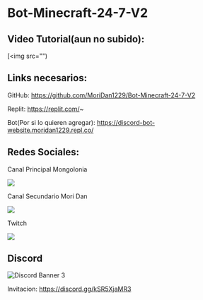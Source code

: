 # Bot-Minecraft-24-7-V2

## Video Tutorial(aun no subido):

[<img src="")

## Links necesarios:

GitHub: https://github.com/MoriDan1229/Bot-Minecraft-24-7-V2

Replit: https://replit.com/~

Bot(Por si lo quieren agregar): https://discord-bot-website.moridan1229.repl.co/

## Redes Sociales: 

Canal Principal Mongolonia

[<img src="https://yt3.ggpht.com/oLvMeSLTUu_ngZXhLq2WLOyoBShAjnNEntachqGk4V5RwJx_DwRiEDC9Alcfn7dVQP4FiRN0=s88-c-k-c0x00ffffff-no-rj">](https://www.youtube.com/channel/UCydc-dC8yB6MS9hi5w4pD2g)

Canal Secundario Mori Dan

[<img src="https://yt3.ggpht.com/CnSxA74umYGBbTUfm5HY9i3bhdiDXdmgVlbPzmm8MZ-HwyWUreKeraTicfwSG-omdy8IYruo2sM=s88-c-k-c0x00ffffff-no-rj">](https://www.youtube.com/channel/UCfBQtr8zbCe3r3U1Z4CCPeg)

Twitch

[<img src="https://static-cdn.jtvnw.net/jtv_user_pictures/98055720-9275-48b7-9125-5562f099859e-profile_image-70x70.png">](https://www.twitch.tv/mori__dan)

## Discord

<img src="https://discordapp.com/api/guilds/831391611874836490/widget.png?style=banner3" alt="Discord Banner 3"/>

Invitacion: https://discord.gg/kSR5XjaMR3

